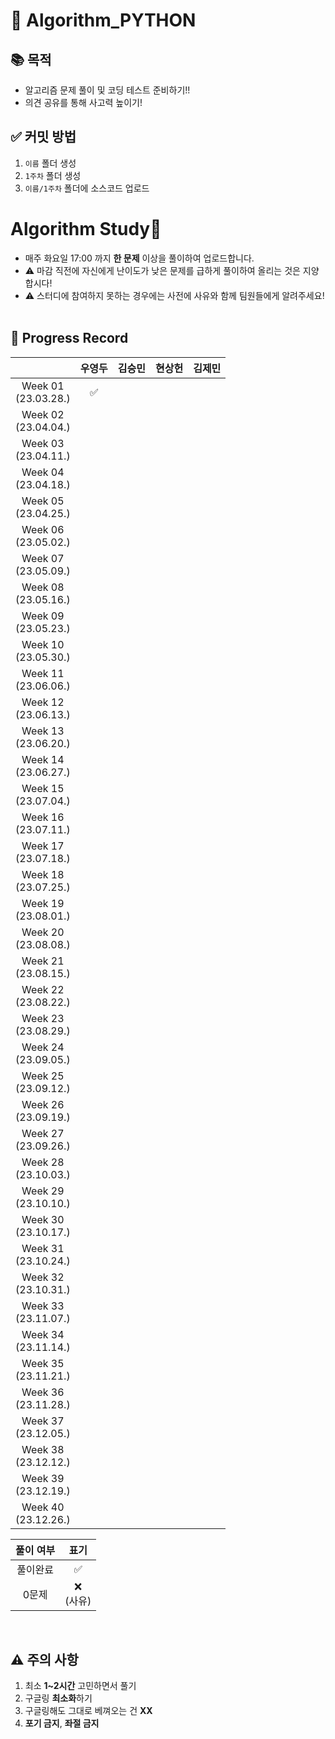 # 📌 Algorithm_PYTHON
## 📚 목적
* 알고리즘 문제 풀이 및 코딩 테스트 준비하기!!
* 의견 공유를 통해 사고력 높이기!

## ✅ 커밋 방법
1. `이름` 폴더 생성
2. `1주차` 폴더 생성
3. `이름/1주차` 폴더에 소스코드 업로드

# Algorithm Study📝
- 매주 화요일 17:00 까지 <b>한 문제</b> 이상을 풀이하여 업로드합니다.</br>
- ⚠️ 마감 직전에 자신에게 난이도가 낮은 문제를 급하게 풀이하여 올리는 것은 지양합시다!</br>
- ⚠️ 스터디에 참여하지 못하는 경우에는 사전에 사유와 함께 팀원들에게 알려주세요!
<br></br>

## 📍 Progress Record
|  | 우영두 | 김승민 | 현상헌 |김제민 |
| :---: | :---: | :---: | :---: | :---: |
| Week 01</br>(23.03.28.) | ✅ |  |  |  |
| Week 02</br>(23.04.04.) |  |  |  |  |
| Week 03</br>(23.04.11.) |  |  |  |  |
| Week 04</br>(23.04.18.) |  |  |  |  |
| Week 05</br>(23.04.25.) |  |  |  |  |
| Week 06</br>(23.05.02.) |  |  |  |  |
| Week 07</br>(23.05.09.) |  |  |  |  |
| Week 08</br>(23.05.16.) |  |  |  |  |
| Week 09</br>(23.05.23.) |  |  |  |  |
| Week 10</br>(23.05.30.) |  |  |  |  |
| Week 11</br>(23.06.06.) |  |  |  |  |
| Week 12</br>(23.06.13.) |  |  |  |  |
| Week 13</br>(23.06.20.) |  |  |  |  |
| Week 14</br>(23.06.27.) |  |  |  |  |
| Week 15</br>(23.07.04.) |  |  |  |  |
| Week 16</br>(23.07.11.) |  |  |  |  |
| Week 17</br>(23.07.18.) |  |  |  |  |
| Week 18</br>(23.07.25.) |  |  |  |  |
| Week 19</br>(23.08.01.) |  |  |  |  |
| Week 20</br>(23.08.08.) |  |  |  |  |
| Week 21</br>(23.08.15.) |  |  |  |  |
| Week 22</br>(23.08.22.) |  |  |  |  |
| Week 23</br>(23.08.29.) |  |  |  |  |
| Week 24</br>(23.09.05.) |  |  |  |  |
| Week 25</br>(23.09.12.) |  |  |  |  |
| Week 26</br>(23.09.19.) |  |  |  |  |
| Week 27</br>(23.09.26.) |  |  |  |  |
| Week 28</br>(23.10.03.) |  |  |  |  |
| Week 29</br>(23.10.10.) |  |  |  |  |
| Week 30</br>(23.10.17.) |  |  |  |  |
| Week 31</br>(23.10.24.) |  |  |  |  |
| Week 32</br>(23.10.31.) |  |  |  |  |
| Week 33</br>(23.11.07.) |  |  |  |  |
| Week 34</br>(23.11.14.) |  |  |  |  |
| Week 35</br>(23.11.21.) |  |  |  |  |
| Week 36</br>(23.11.28.) |  |  |  |  |
| Week 37</br>(23.12.05.) |  |  |  |  |
| Week 38</br>(23.12.12.) |  |  |  |  |
| Week 39</br>(23.12.19.) |  |  |  |  |
| Week 40</br>(23.12.26.) |  |  |  |  |

| 풀이 여부 | 표기 |
| :---: | :---: |
| 풀이완료 | ✅ |
| 0문제 | ❌ <br/>(사유) |


<br>

## ⚠️ 주의 사항
1. 최소 **1~2시간**  고민하면서 풀기
2. 구글링 **최소화**하기
3. 구글링해도 그대로 베껴오는 건 **XX**
3. **포기 금지**, **좌절 금지**
